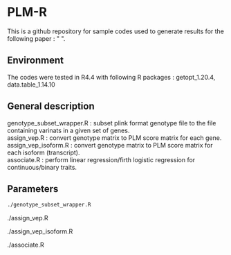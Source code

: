# PLM-R
This is a github repository for sample codes used to generate results for the following paper : " ".

## Environment
The codes were tested in R4.4 with following R packages : getopt_1.20.4, data.table_1.14.10

## General description
genotype_subset_wrapper.R : subset plink format genotype file to the file containing varinats in a given set of genes. \
assign_vep.R : convert genotype matrix to PLM score matrix for each gene. \
assign_vep_isoform.R : convert genotype matrix to PLM score matrix for each isoform (transcript). \
associate.R : perform linear regression/firth logistic regression for continuous/binary traits. 


## Parameters
```bash
./genotype_subset_wrapper.R
```

./assign_vep.R

./assign_vep_isoform.R

./associate.R

